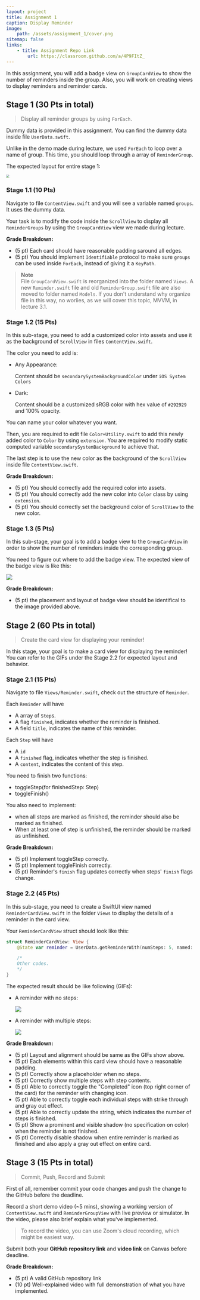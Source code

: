```yaml
---
layout: project
title: Assignment 1
caption: Display Reminder
image: 
    path: /assets/assignment_1/cover.png
sitemap: false
links:
    - title: Assignment Repo Link
        url: https://classroom.github.com/a/4P9FItZ_
---
```


In this assignment, you will add a badge view on `GroupCardView` to show the number of reminders inside the group. Also, you will work on creating views to display reminders and reminder cards.

## Stage 1 (30 Pts in total)

> Display all reminder groups by using `ForEach`.

Dummy data is provided in this assignment. You can find the dummy data inside file `UserData.swift`.

Unlike in the demo made during lecture, we used `ForEach` to loop over a name of group. This time, you should loop through a array of `ReminderGroup`.

The expected layout for entire stage 1:

<img src="/assets/assignment_1/stage1_preview.png" style="zoom:50%;" />

### Stage 1.1 (10 Pts)

Navigate to file `ContentView.swift` and you will see a variable named `groups`. It uses the dummy data.

Your task is to modify the code inside the `ScrollView` to display all `ReminderGroups` by using the `GroupCardView` view we made during lecture.

**Grade Breakdown:**

* (5 pt) Each card should have reasonable padding saround all edges.
* (5 pt) You should implement `Identifiable` protocol to make sure `groups` can be used inside `ForEach`, instead of giving it a `KeyPath`.

> **Note**  
> File `GroupCardView.swift` is reorganized into the folder named `Views`. A new `Reminder.swift` file and old `ReminderGroup.swift` file are also moved to folder named `Models`. If you don't understand why organize file in this way, no woriies, as we will cover this topic, MVVM, in lecture 3.1.

### Stage 1.2 (15 Pts)

In this sub-stage, you need to add a customized color into assets and use it as the background of `ScrollView` in files `ContentView.swift`.

The color you need to add is:

* Any Appearance: 

    Content should be `secondarySystemBackgroundColor` under `iOS System Colors`

* Dark:

    Content should be a customized sRGB color with hex value of `#292929` and 100% opacity.

You can name your color whatever you want.

Then, you are required to edit file `Color+Utility.swift` to add this newly added color to `Color` by using `extension`. You are required to modify static computed variable `secondarySystemBackground` to achieve that.

The last step is to use the new color as the background of the `ScrollView` inside file `ContentView.swift`.

**Grade Breakdown:**

* (5 pt) You should correctly add the required color into assets.
* (5 pt) You should correctly add  the new color into `Color` class by using `extension`.
* (5 pt) You should correctly set the background color of `ScrollView` to the new color.

### Stage 1.3 (5 Pts)

In this sub-stage, your goal is to add a badge view to the `GroupCardView` in order to show the number of reminders inside the corresponding group.

You need to figure out where to add the badge view. The expected view of the badge view is like this:

![](/assets/assignment_1/badge_view.png)

**Grade Breakdown:**
- (5 pt) the placement and layout of badge view should be identifical to the image provided above.

## Stage 2 (60 Pts in total)

> Create the card view for displaying your reminder!

In this stage, your goal is to make a card view for displaying the reminder! You can refer to the GIFs under the Stage 2.2 for expected layout and behavior.

### Stage 2.1 (15 Pts)

Navigate to file `Views/Reminder.swift`, check out the structure of `Reminder`. 

Each `Reminder` will have 
- A array of `Step`s.
- A flag `finished`, indicates whether the reminder is finished.
- A field `title`, indicates the name of this reminder.

Each `Step` will have 
- A `id`
- A `finished` flag, indicates whether the step is finished.
- A `content`, indicates the content of this step.

You need to finish two functions:
- toggleStep(for finishedStep: Step)
- toggleFinish()

You also need to implement:
- when all steps are marked as finished, the reminder  should also be marked as finished. 
- When at least one of step is unfinished, the reminder should be marked as unfinished.

**Grade Breakdown:**

* (5 pt) Implement toggleStep correctly.
* (5 pt) Implement toggleFinish correctly.
* (5 pt) Reminder's `finish` flag updates correctly when steps' `finish` flags change.

### Stage 2.2 (45 Pts)

In this sub-stage, you need to create a SwiftUI view named `ReminderCardView.swift` in the folder `Views` to display the details of a reminder in the card view.

Your `ReminderCardView` struct should look like this:

``` swift
struct ReminderCardView: View {
    @State var reminder = UserData.getReminderWith(numSteps: 5, named: "Demo Reminder")

    /*
    Other codes.
    */
}
```

The expected result should be like following (GIFs):

- A reminder with no steps:
  
    ![](/assets/assignment_1/no_step.gif)

- A reminder with multiple steps:

    ![](/assets/assignment_1/multiple_steps.gif)

**Grade Breakdown:**

* (5 pt) Layout and alignment should be same as the GIFs show above.
* (5 pt) Each elements within this card view should have a reasonable padding.
* (5 pt) Correctly show a placeholder when no steps.
* (5 pt) Correctly show multiple steps with step contents.
* (5 pt) Able to correctly toggle the "Completed" icon (top right corner of the card) for the reminder with changing icon.
* (5 pt) Able to correctly toggle each individual steps with strike through and gray out effect.
* (5 pt) Able to correctly update the string, which indicates the number of steps is finished.
* (5 pt) Show a prominent and visible shadow (no specification on color) when the reminder is not finished. 
* (5 pt) Correctly disable shadow when entire reminder is marked as finished and also apply a gray out effect on entire card.

## Stage 3 (15 Pts in total)

> Commit, Push, Record and Submit

First of all, remember commit your code changes and push the change to the GitHub before the deadline.

Record a short demo video (~5 mins), showing a working version of `ContentView.swift` and `ReminderGroupView` with live preview or simulator. In the video, please also brief explain what you've implemented.

> To record the video, you can use Zoom's cloud recording, which might be easiest way.

Submit both your **GitHub repository link** and **video link** on Canvas before deadline.

**Grade Breakdown:**
- (5 pt) A valid GitHub repository link
- (10 pt) Well-explained video with full demonstration of what you have implemented.

